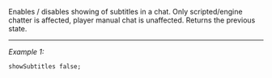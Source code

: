 Enables / disables showing of subtitles in a chat. Only scripted/engine chatter is affected, player manual chat is unaffected. Returns the previous state.


---
*Example 1:*
```sqf
showSubtitles false;
```
